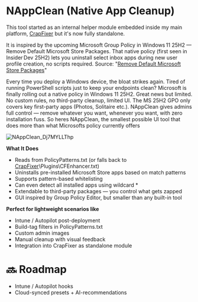 # NAppClean (Native App Cleanup)
This tool started as an internal helper module embedded inside my main platform, [CrapFixer](https://github.com/builtbybel/CrapFixer) but it's now fully standalone. 

It is inspired by the upcoming Microsoft Group Policy in Windows 11 25H2 — Remove Default Microsoft Store Packages. That native policy (first seen in Insider Dev 25H2) lets you uninstall select inbox apps during new user profile creation, no scripts required. Source: "[Remove Default Microsoft Store Packages](https://patchmypc.com/blog/remove-default-microsoft-store-packages/)"

Every time you deploy a Windows device, the bloat strikes again. Tired of running PowerShell scripts just to keep your endpoints clean?
Microsoft is finally rolling out a native policy in Windows 11 25H2.
Great news but limited. No custom rules, no third-party cleanup, limited UI. The MS 25H2 GPO only covers key first-party apps (Photos, Solitaire etc.). NAppClean gives admins full control — remove whatever you want, whenever you want, with zero installation fuss.
So heres NAppClean, the smallest possible UI tool that does more than what Microsofts policy currently offers

![NAppClean_Dj7MYLLThp](https://github.com/user-attachments/assets/872fa8a6-fa54-4adb-8f8d-5a702859034a)

**What It Does**
- Reads from PolicyPatterns.txt (or falls back to [CrapFixer](https://github.com/builtbybel/CrapFixer)\Plugins\CFEnhancer.txt)
- Uninstalls pre-installed Microsoft Store apps based on match patterns
- Supports pattern-based whitelisting
- Can even detect all installed apps using wildcard *
- Extendable to third-party packages — you control what gets zapped
- GUI inspired by Group Policy Editor, but smaller than any built-in tool

**Perfect for lightweight scenarios like**
- Intune / Autopilot post-deployment
- Build-tag filters in PolicyPatterns.txt
- Custom admin images
- Manual cleanup with visual feedback
- Integration into CrapFixer as standalone module

# 🔜 Roadmap
- Intune / Autopilot hooks
- Cloud-synced presets + AI-recommendations



